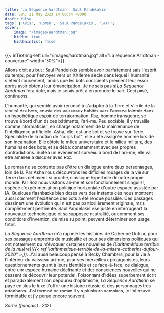 ```yaml
---
title: 'La Séquence Aardtman - Saul Pandelakis'
date: Sun, 21 May 2023 14:08:54 +0000
draft: false
tags: ['Avis', 'Roman', 'Saul Pandelakis', 'SFFF']
cover: 
    image: "/images/aardtman.jpg"
    hidden: true
    hiddeninlist: false
---
```


{{< inTextImg-left url="/images/aardtman.jpg" alt="La séquence Aardtman - couverture" width="30%">}}

Allons droit au but : Saul Pandelakis semble avoir parfaitement saisi l'esprit du temps, pour l'envoyer vers un XXIIème siècle dans lequel l'humanité s'éteint doucement, tandis que les bots conscients prennent leur essor après avoir obtenu leur émancipation. Je ne sais pas si _La Séquence Aardtman_ fera date, mais je serais prêt à en prendre le pari. Ceci posé, continuons.

L'humanité, qui semble avoir renoncé à s'adapter à la Terre et s'irrite de la vitalité des bots, envoie des vaisseaux habités vers l'espace lointain dans un hypothétique espoir de terraformation. Roz, homme transgenre, se trouve à bord d'un de ces bâtiments, l'ari-me. Peu sociable, il y travaille comme informaticien, en charge notamment de la maintenance de l'intelligence artificielle. Asha, elle, est une bot et se trouve sur Terre. Spécialiste de la notion de "corps bot", elle a été assignée homme lors de son incarnation. Elle côtoie le milieu universitaire et le milieu militant, des humains et des bots, et se débat constamment avec ses propres contradictions. Suite à un événement survenu à bord de l'ari-me, elle va être amenée à discuter avec Roz.

Le roman ne se contente pas d'être un dialogue entre deux personnages, loin de là. Par Asha nous découvrons les difficiles rouages de la vie sur Terre dans cet avenir si proche, classique hyperbole de notre propre monde. Par Roz nous visitons ari-me et son fonctionnement singulier, espèce d'expérimentation politique horizontale d'outre-espace assistée par IA. Quelques flashbacks bien dosés vers des instants clés nous montrent aussi comment l'existence des bots a été rendue possible. Ces passages dessinent une évolution qui n'est pas particulièrement originale, mais complètement pertinente. Saul Pandelakis vise juste en interrogeant la nouveauté technologique et sa supposée neutralité, ou comment ses conditions d'invention, de mise au point, peuvent déterminer son usage futur.

_La Séquence Aardtman_ m'a rappelé les histoires de Catherine Dufour, pour ses passages empreints de musicalité et pour ses dimensions politiques qui ont notamment pu m'évoquer certaines nouvelles de _[L'arithmétique terrible de la misère]({{< ref "larithmetique-terrible-de-la-misere-catherine-dufour-2020" >}})_. J'ai aussi beaucoup pensé à Becky Chambers, pour la vie à l'intérieur du vaisseau ari-me, pour ses merveilleux protagonistes, leurs questionnements quant à leurs identités et ce face-à-face, ce dialogue, entre une espèce humaine déclinante et des consciences nouvelles qui ne cessent de découvrir leur potentiel. Foisonnant d'idées, superbement écrit et paradoxalement non dépourvu d'optimisme, _La Séquence Aardtman_ se paye en plus le luxe d'offrir une histoire réussie et des personnages très attachants. J'ai terminé ce roman il y a plusieurs semaines, je l'ai trouvé formidable et j'y pense encore souvent.

_Sortie (français) : 2021_